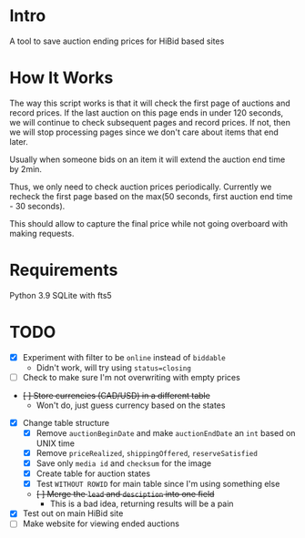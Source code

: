 # Intro
A tool to save auction ending prices for HiBid based sites

# How It Works
The way this script works is that it will check the first page of auctions and record prices.
If the last auction on this page ends in under 120 seconds, we will continue to check subsequent pages and record prices.
If not, then we will stop processing pages since we don't care about items that end later.

Usually when someone bids on an item it will extend the auction end time by 2min.

Thus, we only need to check auction prices periodically. Currently we recheck the first page based on the max(50 seconds, first auction end time - 30 seconds).

This should allow to capture the final price while not going overboard with making requests.


# Requirements
Python 3.9
SQLite with fts5

# TODO
- [x] Experiment with filter to be `online` instead of `biddable`
    - Didn't work, will try using `status=closing` 
- [ ] Check to make sure I'm not overwriting with empty prices
- ~~[ ] Store currencies (CAD/USD) in a different table~~
  - Won't do, just guess currency based on the states
- [x] Change table structure
  - [x] Remove `auctionBeginDate` and make `auctionEndDate` an `int` based on UNIX time
  - [x] Remove `priceRealized`, `shippingOffered`, `reserveSatisfied`
  - [x] Save only `media id` and `checksum` for the image
  - [x] Create table for auction states
  - [x] Test `WITHOUT ROWID` for main table since I'm using something else
  - ~~[ ] Merge the `lead` and `desciption` into one field~~ 
    - This is a bad idea, returning results will be a pain
- [x] Test out on main HiBid site
- [ ] Make website for viewing ended auctions
